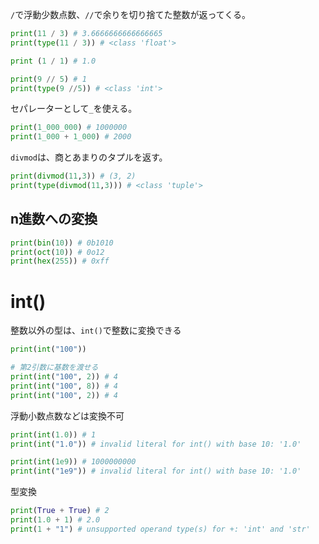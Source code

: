 `/`で浮動少数点数、`//`で余りを切り捨てた整数が返ってくる。

```python
print(11 / 3) # 3.6666666666666665
print(type(11 / 3)) # <class 'float'>

print (1 / 1) # 1.0

print(9 // 5) # 1
print(type(9 //5)) # <class 'int'>
```

セパレーターとして`_`を使える。

```Python
print(1_000_000) # 1000000
print(1_000 + 1_000) # 2000
```

`divmod`は、商とあまりのタプルを返す。

```python
print(divmod(11,3)) # (3, 2)
print(type(divmod(11,3))) # <class 'tuple'>
```

## n進数への変換

```python
print(bin(10)) # 0b1010
print(oct(10)) # 0o12
print(hex(255)) # 0xff
```

# int()

整数以外の型は、`int()`で整数に変換できる

```python
print(int("100"))

# 第2引数に基数を渡せる
print(int("100", 2)) # 4
print(int("100", 8)) # 4
print(int("100", 2)) # 4
```

浮動小数点数などは変換不可

```python
print(int(1.0)) # 1
print(int("1.0")) # invalid literal for int() with base 10: '1.0'

print(int(1e9)) # 1000000000
print(int("1e9")) # invalid literal for int() with base 10: '1.0'
```

型変換

```python
print(True + True) # 2
print(1.0 + 1) # 2.0
print(1 + "1") # unsupported operand type(s) for +: 'int' and 'str'
```